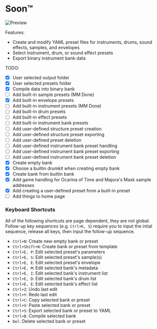 # Soon™
![Preview](https://i.ibb.co/k2RP1PCv/9c054ba40615c446d601508f241a260b.png)

Features:
- Create and modify YAML preset files for instruments, drums, sound effects, samples, and envelopes
- Select instrument, drum, or sound effect presets
- Export binary instrument bank data

TODO:
- [x] User selected output folder
- [x] User selected presets folder
- [x] Compile data into binary bank
- [ ] Add built-in sample presets (MM Done)
- [x] Add built-in envelope presets
- [ ] Add built-in instrument presets (MM Done)
- [ ] Add built-in drum presets
- [ ] Add built-in effect presets
- [ ] Add built-in instrument bank presets
- [ ] Add user-defined structure preset creation
- [ ] Add user-defined structure preset exporting
- [ ] Add user-defined preset deletion
- [ ] Add user-defined instrument bank preset handling
- [ ] Add user-defined instrument bank preset exporting
- [ ] Add user-defined instrument bank preset deletion
- [x] Create empty bank
- [x] Choose a builtin drumkit when creating empty bank
- [x] Create bank from builtin bank
- [x] Add game handling for Ocarina of Time and Majora's Mask sample addresses
- [x] Add creating a user-defined preset from a built-in preset
- [ ] Add things to home page

### Keyboard Shortcuts
All of the following shortcuts are page dependent, they are not global. Follow-up key sequences (e.g. `Ctrl+K, S`) require you to input the intial sequence, release all keys, then input the follow-up sequence.

- `Ctrl+N`: Create new empty bank or preset
- `Ctrl+Shift+N`: Create bank or preset from template
- `Ctrl+E, P`: Edit selected preset's parameters
- `Ctrl+E, S`: Edit selected preset's sample(s)
- `Ctrl+E, E`: Edit selected preset's envelope
- `Ctrl+E, M`: Edit selected bank's metadata
- `Ctrl+E, I`: Edit selected bank's instrument list
- `Ctrl+E, D`: Edit selected bank's drum list
- `Ctrl+E, E`: Edit selected bank's effect list
- `Ctrl+Z`: Undo last edit
- `Ctrl+Y`: Redo last edit
- `Ctrl+C`: Copy selected bank or preset
- `Ctrl+V`: Paste selected bank or preset
- `Ctrl+S`: Export selected bank or preset to YAML
- `Ctrl+B`: Compile selected bank
- `Del`: Delete selected bank or preset

